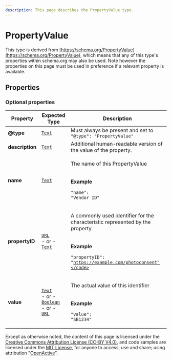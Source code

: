 ```yaml
---
description: This page describes the PropertyValue type.
---
```


# PropertyValue

This type is derived from [https://schema.org/PropertyValue](https://schema.org/PropertyValue), which means that any of this type's properties within schema.org may also be used. Note however the properties on this page must be used in preference if a relevant property is available.

## **Properties**

### **Optional properties**

| Property        | Expected Type                                                                                                                                                                                                | Description                                                                                                                                                                                 |
| --------------- | ------------------------------------------------------------------------------------------------------------------------------------------------------------------------------------------------------------ | ------------------------------------------------------------------------------------------------------------------------------------------------------------------------------------------- |
| **@type**       | [`Text`](https://schema.org/Text)                                                                                                                                                                            | Must always be present and set to `"@type": "PropertyValue"`                                                                                                                                |
| **description** | [`Text`](https://schema.org/Text)                                                                                                                                                                            | Additional human-readable version of the value of the property.                                                                                                                             |
| **name**        | [`Text`](https://schema.org/Text)                                                                                                                                                                            | <p>The name of this PropertyValue</p><p><br><strong>Example</strong></p><p><code>"name": "Vendor ID"</code></p>                                                                             |
| **propertyID**  | <p><a href="https://schema.org/URL"><code>URL</code></a><br>- or -<br><a href="https://schema.org/Text"><code>Text</code></a></p>                                                                            | <p>A commonly used identifier for the characteristic represented by the property</p><p><br><strong>Example</strong></p><p><code>"propertyID": "https://example.com/photoconsent"</code></p> |
| **value**       | <p><a href="https://schema.org/Text"><code>Text</code></a><br>- or -<br><a href="https://schema.org/Boolean"><code>Boolean</code></a><br>- or -<br><a href="https://schema.org/URL"><code>URL</code></a></p> | <p>The actual value of this identifier</p><p><br><strong>Example</strong></p><p><code>"value": "SB1234"</code></p>                                                                          |

Except as otherwise noted, the content of this page is licensed under the [Creative Commons Attribution License (CC-BY V4.0)](https://creativecommons.org/licenses/by/4.0/), and code samples are licensed under the [MIT License](https://opensource.org/licenses/MIT), for anyone to access, use and share; using attribution "[OpenActive](https://www.openactive.io/)".

